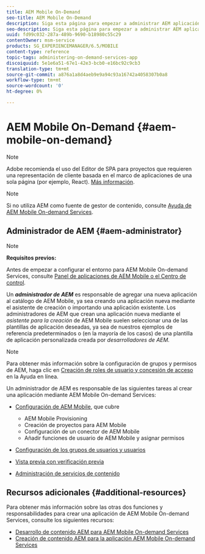 ```yaml
---
title: AEM Mobile On-Demand
seo-title: AEM Mobile On-Demand
description: Siga esta página para empezar a administrar AEM aplicación de servicios bajo demanda móvil. Proporciona una visión general de las funciones y responsabilidades de un administrador de AEM para los servicios bajo demanda.
seo-description: Siga esta página para empezar a administrar AEM aplicación de servicios bajo demanda móvil. Proporciona una visión general de las funciones y responsabilidades de un administrador de AEM para los servicios bajo demanda.
uuid: fd99c032-287a-489b-9690-b18980c55c29
contentOwner: msm-service
products: SG_EXPERIENCEMANAGER/6.5/MOBILE
content-type: reference
topic-tags: administering-on-demand-services-app
discoiquuid: 5e1e6a51-67e1-42e3-bcb0-e16bc92c9cb3
translation-type: tm+mt
source-git-commit: a876a1a8d4aeb9e9a94c93a16742a4058307b0a8
workflow-type: tm+mt
source-wordcount: '0'
ht-degree: 0%

---
```



# AEM Mobile On-Demand {#aem-mobile-on-demand}

>[!NOTE]
>
>Adobe recomienda el uso del Editor de SPA para proyectos que requieren una representación de cliente basada en el marco de aplicaciones de una sola página (por ejemplo, React). [Más información](/help/sites-developing/spa-overview.md).

>[!NOTE]
>
>Si no utiliza AEM como fuente de gestor de contenido, consulte [Ayuda de AEM Mobile On-demand Services](https://helpx.adobe.com/digital-publishing-solution/topics.html).

## Administrador de AEM {#aem-administrator}

>[!NOTE]
>
>**Requisitos previos:**
>
>Antes de empezar a configurar el entorno para AEM Mobile On-demand Services, consulte [Panel de aplicaciones de AEM Mobile o el Centro de control](/help/mobile/mobile-apps-ondemand-application-dashboard.md).

Un ***administrador de AEM*** es responsable de agregar una nueva aplicación al catálogo de AEM Mobile, ya sea creando una aplicación nueva mediante el asistente de creación o importando una aplicación existente. Los administradores de AEM que crean una aplicación nueva mediante el *asistente para la creación* de AEM Mobile suelen seleccionar una de las plantillas de aplicación deseadas, ya sea de nuestros ejemplos de referencia predeterminados o (en la mayoría de los casos) de una plantilla de aplicación personalizada creada por *desarrolladores de AEM.*

>[!NOTE]
>
>Para obtener más información sobre la configuración de grupos y permisos de AEM, haga clic en [Creación de roles de usuario y concesión de acceso](https://helpx.adobe.com/digital-publishing-solution/help/account-admin-dps.html) en la Ayuda en línea.

Un administrador de AEM es responsable de las siguientes tareas al crear una aplicación mediante AEM Mobile On-demand Services:

* [Configuración de AEM Mobile](/help/mobile/aem-mobile-setup.md), que cubre

   * AEM Mobile Provisioning
   * Creación de proyectos para AEM Mobile
   * Configuración de un conector de AEM Mobile
   * Añadir funciones de usuario de AEM Mobile y asignar permisos

* [Configuración de los grupos de usuarios y usuarios](/help/mobile/aem-mobile-configure-users.md)
* [Vista previa con verificación previa](/help/mobile/aem-mobile-manage-ondemand-services.md)
* [Administración de servicios de contenido](/help/mobile/developing-content-services.md)

## Recursos adicionales {#additional-resources}

Para obtener más información sobre las otras dos funciones y responsabilidades para crear una aplicación de AEM Mobile On-demand Services, consulte los siguientes recursos:

* [Desarrollo de contenido AEM para AEM Mobile On-demand Services](/help/mobile/aem-mobile-on-demand.md)
* [Creación de contenido AEM para la aplicación AEM Mobile On-demand Services](/help/mobile/mobile-apps-ondemand.md)
